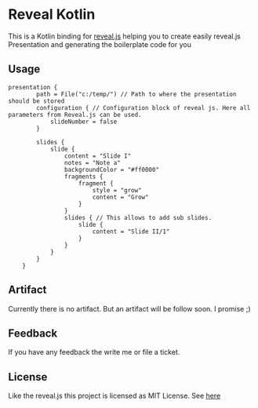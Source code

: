 # Reveal Kotlin
This is a Kotlin binding for [reveal.js](https://revealjs.com/#/) helping you to create easily reveal.js Presentation and generating the boilerplate
code for you

## Usage
```
presentation {
        path = File("c:/temp/") // Path to where the presentation should be stored
        configuration { // Configuration block of reveal js. Here all parameters from Reveal.js can be used.
            slideNumber = false
        }

        slides {
            slide {
                content = "Slide I"
                notes = "Note a"
                backgroundColor = "#ff0000"
                fragments {
                    fragment {
                        style = "grow"
                        content = "Grow"
                    }
                }
                slides { // This allows to add sub slides.
                    slide {
                        content = "Slide II/1"
                    }
                }
            }
        }
    }
```

## Artifact

Currently there is no artifact. But an artifact will be follow soon. I promise ;)

## Feedback

If you have any feedback the write me or file a ticket.

## License

Like the reveal.js this project is licensed as MIT License. See [here](./License)